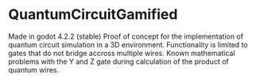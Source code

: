 # QuantumCircuitGamified
Made in godot 4.2.2 (stable) 
Proof of concept for the implementation of quantum circuit simulation in a 3D environment. 
Functionality is limited to gates that do not bridge accross multiple wires. 
Known mathematical problems with the Y and Z gate during calculation of the product of quantum wires. 